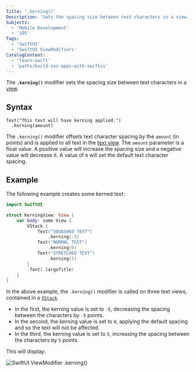 ```yaml
---
Title: '.kerning()'
Description: 'Sets the spacing size between text characters in a view.'
Subjects:
  - 'Mobile Development'
  - 'iOS'
Tags:
  - 'SwiftUI'
  - 'SwiftUI ViewModifiers'
CatalogContent:
  - 'learn-swift'
  - 'paths/build-ios-apps-with-swiftui'
---
```


The **`.kerning()`** modifier sets the spacing size between text characters in a [view](https://www.codecademy.com/resources/docs/swiftui/views).

## Syntax

```pseudo
Text("This text will have kerning applied.")
  .kerning(amount)
```

The `.kerning()` modifier offsets text character spacing by the `amount` (in points) and is applied to all text in the [text view](https://www.codecademy.com/resources/docs/swiftui/views/text). The `amount` parameter is a float value. A positive value will increase the spacing size and a negative value will decrease it. A value of `0` will set the default text character spacing.

## Example

The following example creates some kerned text:

```swift
import SwiftUI

struct KerningView: View {
    var body: some View {
        VStack {
            Text("SQUASHED TEXT")
                .kerning(-5)
            Text("NORMAL TEXT")
                .kerning(0)
            Text("STRETCHED TEXT")
                .kerning(5)
        }
        .font(.largeTitle)
    }
}
```

In the above example, the `.kerning()` modifier is called on three text views, contained in a [`VStack`](https://www.codecademy.com/resources/docs/swiftui/views/vstack).

- In the first, the kerning value is set to `-5`, decreasing the spacing between the characters by `-5` points.
- In the second, the kerning value is set to `0`, applying the default spacing and so the text will not be affected.
- In the third, the kerning value is set to `5`, increasing the spacing between the characters by `5` points.

This will display:

![SwiftUI ViewModifier .kerning()](https://raw.githubusercontent.com/Codecademy/docs/main/media/swiftui-kerning.png)
